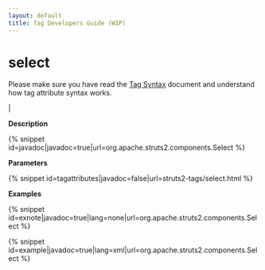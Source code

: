 ```yaml
---
layout: default
title: Tag Developers Guide (WIP)
---
```


# select


Please make sure you have read the [Tag Syntax](#PAGE_13927) document and understand how tag attribute syntax works.

| 

__Description__



{% snippet id=javadoc|javadoc=true|url=org.apache.struts2.components.Select %}

__Parameters__



{% snippet id=tagattributes|javadoc=false|url=struts2-tags/select.html %}

__Examples__



{% snippet id=exnote|javadoc=true|lang=none|url=org.apache.struts2.components.Select %}


{% snippet id=example|javadoc=true|lang=xml|url=org.apache.struts2.components.Select %}
